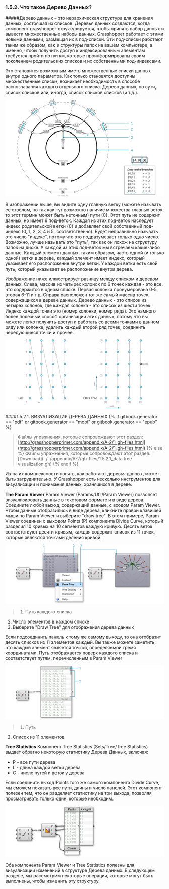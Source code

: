 ### 1.5.2. Что такое Дерево Данных?

#####Дерево данных - это иерархическая структура для хранения данных, состоящая из списков. Деревья данных создаются, когда компонент grasshopper структурируется, чтобы принять набор данных и вывести множественные наборы данных. Grasshopper работает с этими новыми данными, размещая их в под-списки. Эти под-списки работают таким же образом, как и структуры папок на вашем компьютере, а именно, чтобы получить доступ к индексированным элементам требуется пройти по путям, которые проинформированы своим поколением родительских списков и их собственными под-индексами.

Это становится возможным иметь множественные списки данных внутри одного параметра. Как только становятся доступны множественные списки, возникает необходимость в способе распознавания каждого отдельного списка. Дерево данных, по сути, список списков или, иногда, список списков списков (и т.д.).

![IMAGE](images/1-5-2/1-5-2_001-data-tree.png)

В изображении выше, вы видите одну главную ветку (можете называть ее стволом, но так как тут возможно наличие множества главных веток, то этот термин может быть неточным) пути {0}. Этот путь не содержит данных, но имеет 6 под-веток. Каждая из этих под-веток наследует индекс родительской ветки {0} и добавляет свой собственный под-индекс (0, 1, 2, 3, 4 и 5, соответственно). Будет неправильно называть это число "индекс", потому что это подразумевает только одно число.
Возможно, лучше называть это "путь", так как он похож на структуру папок на диске. У каждой из этих под-веток мы встречаем какие-либо данные. Каждый элемент данных, таким образом, часть одной (и только одной) ветки в дереве, каждый элемент имеет индекс, который указывает его расположение внутри ветки. У каждой ветки есть свой путь, который указывает ее расположение внутри дерева.

Изображение ниже иллюстрирует разницу между списком и деревом данных. Слева, массив из четырех колонок по 6 точек каждая - это все, что содержится в одном списке. Первая колонка пронумерована 0-5, вторая 6-11 и т.д. Справа расположен тот же самый массив точек, содержащихся в дереве данных. Дерево данных - это список из четырех колонок, где каждая колонка - это список из шести точек. Индекс каждой точки это (номер колонки, номер ряда). Это намного более полезный способ организации этих данных, потому что вы можете легко получить доступ и работать со всеми точками в данном ряду или колонке, удалить каждый второй ряд точек, соединить чередующиеся точки и прочее.

![IMAGE](images/1-5-2/1-5-2_002-list-data-tree.png)

####1.5.2.1. ВИЗУАЛИЗАЦИЯ ДЕРЕВА ДАННЫХ
{% if gitbook.generator == "pdf" or gitbook.generator == "mobi" or gitbook.generator == "epub" %}
>Файлы упражнения, которые сопровождают этот раздел: [http://grasshopperprimer.com/appendix/A-2/1_gh-files.html](http://grasshopperprimer.com/appendix/A-2/1_gh-files.html)
{% else %}
>Файлы упражнения, которые сопровождают этот раздел: [Download](../../appendix/A-2/gh-files/1.5.2.1_data tree visualization.gh)
{% endif %}

Из-за их комплексности понять, как работают деревья данных, может быть затруднительно. У Grasshopper есть несколько инструментов для визуализации и понимания данных, хранящихся в дереве.

**The Param Viewer**
Param Viewer (Params/Util/Param Viewer) позволяет визуализировать данные в текстовом формате и в виде дерева. Соедините любой выход, содержащий данные, с входом Param Viewer. Чтобы данные отобразились в виде дерева, кликните правой клавишей мыши по Param Viewer и выберите "draw tree". В этом примере, Param Viewer соединен с выходом Points (P) компонента Divide Curve, который разделил 10 кривых на 10 сегментов каждую кривую. Десять веток соответствуют десяти кривым, каждая содержит список из 11 точек, которые являются точками деления кривой.

![IMAGE](images/1-5-2/1-5-2_003-param-viewer.png)
>1. Путь каждого списка
2. Число элементов в каждом списке
3. Выберите "Draw Tree" для отображения дерева данных

Если подсоединить панель к тому же самому выходу, то она отобразит десять списков из 11 элементов каждый. Вы также можете заметить, что каждый элемент является точкой, определяемой тремя координатами. Путь отображается поверх каждого списка и соответствует путям, перечисленным в Param Viewer

![IMAGE](images/1-5-2/1-5-2_004-panel-display.png)
>1. Путь
2. Список из 11 элементов

**Tree Statistics**
Компонент Tree Statistics (Sets/Tree/Tree Statistics) выдает обратно некоторую статистику Дерева Данных, включая:
* P - все пути дерева
* L - длина каждой ветки дерева
* C - число путей и веток у дерева

Если соединить выход Points того же самого компонента Divide Curve, мы сможем показать все пути, длины и число панелей. Этот компонент полезен тем, что он разделяет статистику на три выхода, позволяя просматривать только один, которые необходим.

![IMAGE](images/1-5-2/1-5-2_005-tree-stats.png)


Оба компонента Param Viewer и Tree Statistics полезны для визуализации изменений в структуре Дерева данных. В следующем разделе, мы рассмотрим некоторые операции, которые могут быть выполнены, чтобы изменить эту структуру.
